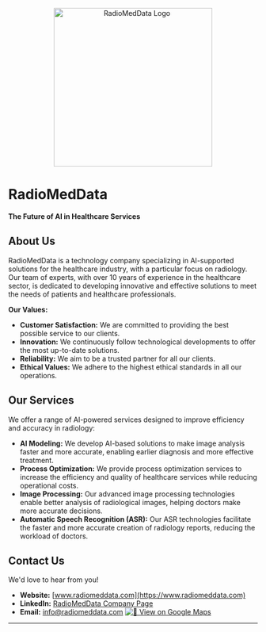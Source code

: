 <p align="center">
  <a href="https://www.radiomeddata.com/">
    <img src=".github/imgs/Radiomeddata Logo-01(1024x576).png" alt="RadioMedData Logo" height="320" />
  </a>
</p>

# RadioMedData

**The Future of AI in Healthcare Services**

## About Us

RadioMedData is a technology company specializing in AI-supported solutions for the healthcare industry, with a particular focus on radiology. Our team of experts, with over 10 years of experience in the healthcare sector, is dedicated to developing innovative and effective solutions to meet the needs of patients and healthcare professionals.  

**Our Values:**

* **Customer Satisfaction:** We are committed to providing the best possible service to our clients.  
* **Innovation:** We continuously follow technological developments to offer the most up-to-date solutions.  
* **Reliability:** We aim to be a trusted partner for all our clients.  
* **Ethical Values:** We adhere to the highest ethical standards in all our operations.  

## Our Services

We offer a range of AI-powered services designed to improve efficiency and accuracy in radiology:

* **AI Modeling:** We develop AI-based solutions to make image analysis faster and more accurate, enabling earlier diagnosis and more effective treatment.  
* **Process Optimization:** We provide process optimization services to increase the efficiency and quality of healthcare services while reducing operational costs.  
* **Image Processing:** Our advanced image processing technologies enable better analysis of radiological images, helping doctors make more accurate decisions.  
* **Automatic Speech Recognition (ASR):** Our ASR technologies facilitate the faster and more accurate creation of radiology reports, reducing the workload of doctors.  

## Contact Us

We'd love to hear from you!

* **Website:** [www.radiomeddata.com](https://www.radiomeddata.com)
* **LinkedIn:** [RadioMedData Company Page](https://www.linkedin.com/company/radiomeddata/)
* **Email:** <info@radiomeddata.com>
[![📍 View on Google Maps](https://img.shields.io/badge/📍%20Ayazağa%20Mah.%20Kemerburgaz%20Cad.%20Vadistanbul%20Park%20Blok%20No:7B%20İç%20Kapı%20No:%204%20Sarıyer/%20İstanbul-4285F4?style=for-the-badge&logo=googlemaps&logoColor=white)](https://www.google.com/maps/place//data=!4m2!3m1!1s0x14cab56c7150364d:0x938a13dfc23556cc?sa=X&ved=1t:8290&ictx=111)

---
